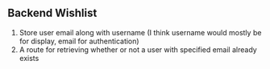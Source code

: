 ## Backend Wishlist
1. Store user email along with username (I think username would mostly be for display, email for authentication)
2. A route for retrieving whether or not a user with specified email already exists

